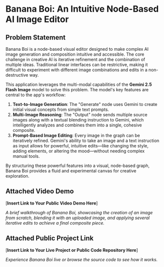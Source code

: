 # Banana Boi: An Intuitive Node-Based AI Image Editor

## Problem Statement

Banana Boi is a node-based visual editor designed to make complex AI image generation and composition intuitive and accessible. The core challenge in creative AI is iterative refinement and the combination of multiple ideas. Traditional linear interfaces can be restrictive, making it difficult to experiment with different image combinations and edits in a non-destructive way.

This application leverages the multi-modal capabilities of the **Gemini 2.5 Flash Image** model to solve this problem. The model's key features are central to the app's workflow:
1.  **Text-to-Image Generation**: The "Generate" node uses Gemini to create initial visual concepts from simple text prompts.
2.  **Multi-Image Reasoning**: The "Output" node sends multiple source images along with a textual blending instruction to Gemini, which intelligently analyzes and combines them into a single, cohesive composite.
3.  **Prompt-Based Image Editing**: Every image in the graph can be iteratively refined. Gemini's ability to take an image and a text instruction as input allows for powerful, intuitive edits—like changing the style, adding elements, or altering the mood—without needing complex manual tools.

By structuring these powerful features into a visual, node-based graph, Banana Boi provides a fluid and experimental canvas for creative exploration.

## Attached Video Demo

[**Insert Link to Your Public Video Demo Here**]

*A brief walkthrough of Banana Boi, showcasing the creation of an image from scratch, blending it with an uploaded image, and applying several iterative edits to achieve a final composite piece.*

## Attached Public Project Link

[**Insert Link to Your Live Project or Public Code Repository Here**]

*Experience Banana Boi live or browse the source code to see how it works.*
